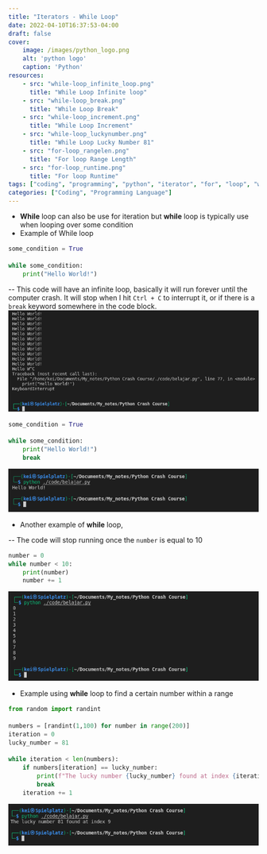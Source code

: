 ```yaml
---
title: "Iterators - While Loop"
date: 2022-04-10T16:37:53-04:00
draft: false
cover:
    image: /images/python_logo.png
    alt: 'python logo'
    caption: 'Python'
resources:
    - src: "while-loop_infinite_loop.png"
      title: "While Loop Infinite loop"
    - src: "while-loop_break.png"
      title: "While Loop Break"
    - src: "while-loop_increment.png"
      title: "While Loop Increment"
    - src: "while-loop_luckynumber.png"
      title: "While Loop Lucky Number 81"
    - src: "for-loop_rangelen.png"
      title: "For loop Range Length"
    - src: "for-loop_runtime.png"
      title: "For loop Runtime"
tags: ["coding", "programming", "python", "iterator", "for", "loop", "while", "method", "function", "range", "len", "iteration", "randint"]
categories: ["Coding", "Programming Language"]
--- 
```


- __While__ loop can also be use for iteration but __while__ loop is typically use when looping over some condition
- Example of While loop
```python
some_condition = True

while some_condition:
    print("Hello World!")
```
-- This code will have an infinite loop, basically it will run forever until the computer crash. It will stop when I hit `Ctrl + C` to interrupt it, or if there is a `break` keyword somewhere in the code block.
![While Loop Infinite Loop](while-loop_infinite_loop.png)
```python
some_condition = True

while some_condition:
    print("Hello World!")
    break
```

![Break](while-loop_break.png)
- Another example of __while__ loop,

-- The code will stop running once the `number` is equal to 10
```python
number = 0
while number < 10:
    print(number)
    number += 1
```

![Increment While Loop](while-loop_increment.png)

- Example using __while__ loop to find a certain number within a range
```python
from random import randint

numbers = [randint(1,100) for number in range(200)]
iteration = 0
lucky_number = 81

while iteration < len(numbers):
    if numbers[iteration] == lucky_number:
        print(f"The lucky number {lucky_number} found at index {iteration}")
        break
    iteration += 1
```

![Lucky Number](while-loop_luckynumber.png)